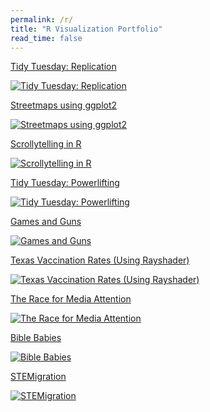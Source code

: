 ```yaml
---
permalink: /r/
title: "R Visualization Portfolio"
read_time: false
---
```

         
[Tidy Tuesday: Replication](https://connorrothschild.github.io/r/tt-replication/)

[![Tidy Tuesday: Replication](https://raw.githubusercontent.com/connorrothschild/connorrothschild.github.io/master/_assets/images/replication.jpg)](https://connorrothschild.github.io/r/tt-replication/)         
         
[Streetmaps using ggplot2](https://connorrothschild.github.io/r/map-springfield/)

[![Streetmaps using ggplot2](https://raw.githubusercontent.com/connorrothschild/connorrothschild.github.io/master/_assets/images/streetmap.jpg)](https://connorrothschild.github.io/r/map-springfield/)
         
[Scrollytelling in R](https://connorrothschild.shinyapps.io/automation/)

[![Scrollytelling in R](https://raw.githubusercontent.com/connorrothschild/connorrothschild.github.io/master/_assets/images/scrollytelling.gif)](https://connorrothschild.shinyapps.io/automation/)

[Tidy Tuesday: Powerlifting](https://connorrothschild.github.io/r/tt-powerlifting/)

[![Tidy Tuesday: Powerlifting](https://raw.githubusercontent.com/connorrothschild/connorrothschild.github.io/master/_assets/images/powerlifting.jpg)](https://connorrothschild.github.io/r/tt-powerlifting/) 

[Games and Guns](https://connorrothschild.github.io/r/games-and-guns/)

[![Games and Guns](https://raw.githubusercontent.com/connorrothschild/connorrothschild.github.io/master/_assets/images/gamesandguns.jpg)](https://connorrothschild.github.io/r/games-and-guns/) 

[Texas Vaccination Rates (Using Rayshader)](https://connorrothschild.github.io/r/tx-vaccination-rates/)

[![Texas Vaccination Rates (Using Rayshader)](https://raw.githubusercontent.com/connorrothschild/connorrothschild.github.io/master/_assets/images/rayshader.gif)](https://connorrothschild.github.io/r/tx-vaccination-rates/)

[The Race for Media Attention](https://connorrothschild.github.io/r/media-mentions/)

[![The Race for Media Attention](https://raw.githubusercontent.com/connorrothschild/connorrothschild.github.io/master/_assets/images/mediamentions.jpg)](https://connorrothschild.github.io/r/media-mentions/) 

[Bible Babies](https://connorrothschild.github.io/r/bible-babies/)

[![Bible Babies](https://raw.githubusercontent.com/connorrothschild/connorrothschild.github.io/master/_assets/images/biblebabies.gif)](https://connorrothschild.github.io/r/bible-babies/)

[STEMigration](https://connorrothschild.github.io/r/stem-migration/)

[![STEMigration](https://raw.githubusercontent.com/connorrothschild/connorrothschild.github.io/master/_assets/images/stemigration.jpg)](https://connorrothschild.github.io/r/stem-migration/) 
